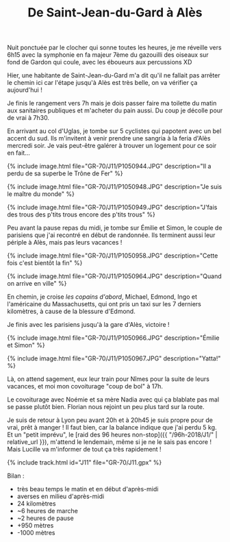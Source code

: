﻿---
title: "De Saint-Jean-du-Gard à Alès"
permalink: /GR-70/J11/
sidebar:
  nav: "gr_70"
enable_tracks: true
---

Nuit ponctuée par le clocher qui sonne toutes les heures, je me réveille vers 6h15 avec la symphonie en fa majeur 7ème du gazouilli des oiseaux sur fond de Gardon qui coule, avec les éboueurs aux percussions XD

Hier, une habitante de Saint-Jean-du-Gard m'a dit qu'il ne fallait pas arrêter le chemin ici car l'étape jusqu'à Alès est très belle, on va vérifier ça aujourd'hui !

Je finis le rangement vers 7h mais je dois passer faire ma toilette du matin aux sanitaires publiques et m'acheter du pain aussi. Du coup je décolle pour de vrai à 7h30.

En arrivant au col d'Uglas, je tombe sur 5 cyclistes qui papotent avec un bel accent du sud. Ils m'invitent à venir prendre une sangria à la feria d'Alès mercredi soir.
Je vais peut-être galérer à trouver un logement pour ce soir en fait...

{% include image.html file="GR-70/J11/P1050944.JPG" description="Il a perdu de sa superbe le Trône de Fer" %}

{% include image.html file="GR-70/J11/P1050948.JPG" description="Je suis le maître du monde" %}

{% include image.html file="GR-70/J11/P1050949.JPG" description="J'fais des trous des p'tits trous encore des p'tits trous" %}

Peu avant la pause repas du midi, je tombe sur Émilie et Simon, le couple de parisiens que j'ai recontré en début de randonnée. Ils terminent aussi leur périple à Alès, mais pas leurs vacances !

{% include image.html file="GR-70/J11/P1050958.JPG" description="Cette fois c'est bientôt la fin" %}

{% include image.html file="GR-70/J11/P1050964.JPG" description="Quand on arrive en ville" %}

En chemin, je croise *les copains d'abord*, Michael, Edmond, Ingo et l'américaine du Massachusetts, qui ont pris un taxi sur les 7 derniers kilomètres, à cause de la blessure d'Edmond.

Je finis avec les parisiens jusqu'à la gare d'Alès, victoire !

{% include image.html file="GR-70/J11/P1050966.JPG" description="Émilie et Simon" %}

{% include image.html file="GR-70/J11/P1050967.JPG" description="Yatta!" %}

Là, on attend sagement, eux leur train pour Nîmes pour la suite de leurs vacances, et moi mon covoiturage "coup de bol" à 17h.

Le covoiturage avec Noémie et sa mère Nadia avec qui ça blablate pas mal se passe plutôt bien. Florian nous rejoint un peu plus tard sur la route.

Je suis de retour à Lyon peu avant 20h et à 20h45 je suis propre pour de vrai, prêt à manger !
Il faut bien, car la balance indique que j'ai perdu 5 kg. Et un "petit imprévu", le [raid des 96 heures non-stop]({{ "/96h-2018/J1/" | relative_url }}), m'attend le lendemain, même si je ne le sais pas encore ! Mais Lucille va m'informer de tout ça très rapidement !

{% include track.html id="J11" file="GR-70/J11.gpx" %}

Bilan :
* très beau temps le matin et en début d'après-midi
* averses en milieu d'après-midi
* 24 kilomètres
* ~6 heures de marche
* ~2 heures de pause
* +950 mètres
* -1000 mètres
